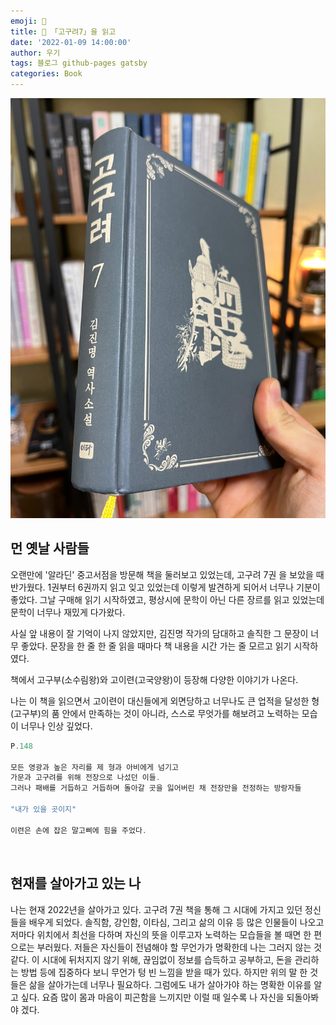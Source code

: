 ```yaml
---
emoji: 📕
title: 📕 「고구려7」을 읽고
date: '2022-01-09 14:00:00'
author: 우기
tags: 블로그 github-pages gatsby
categories: Book
---
```


![book](book.jpeg)

## 먼 옛날 사람들

오랜만에 '알라딘' 중고서점을 방문해 책을 둘러보고 있었는데, 고구려 7권 을 보았을 때 반가웠다.
1권부터 6권까지 읽고 잊고 있었는데 이렇게 발견하게 되어서 너무나 기분이 좋았다.
그날 구매해 읽기 시작하였고, 평상시에 문학이 아닌 다른 장르를 읽고 있었는데 문학이 너무나 재밌게 다가왔다.

사실 앞 내용이 잘 기억이 나지 않았지만, 김진명 작가의 담대하고 솔직한 그 문장이 너무 좋았다.
문장을 한 줄 한 줄 읽을 때마다 책 내용을 시간 가는 줄 모르고 읽기 시작하였다.

책에서 고구부(소수림왕)와 고이련(고국양왕)이 등장해 다양한 이야기가 나온다.

나는 이 책을 읽으면서 고이련이 대신들에게 외면당하고 너무나도 큰 업적을 달성한 형(고구부)의 품 안에서 만족하는 것이 아니라, 스스로 무엇가를 해보려고 노력하는 모습이 너무나 인상 깊었다.

```js
P.148

모든 영광과 높은 자리를 제 형과 아비에게 넘기고
가문과 고구려를 위해 전장으로 나섰던 이들.
그러나 패배를 거듭하고 거듭하며 돌아갈 곳을 잃어버린 채 전장만을 전정하는 방랑자들

"내가 있을 곳이지"

이련은 손에 잡은 말고삐에 힘을 주었다.

```

<br>

## 현재를 살아가고 있는 나

나는 현재 2022년을 살아가고 있다.
고구려 7권 책을 통해 그 시대에 가지고 있던 정신들을 배우게 되었다.
솔직함, 강인함, 이타심, 그리고 삶의 이유 등
많은 인물들이 나오고 저마다 위치에서 최선을 다하며 자신의 뜻을 이루고자 노력하는 모습들을 볼 때면
한 편으로는 부러웠다. 저들은 자신들이 전념해야 할 무언가가 명확한데 나는 그러지 않는 것 같다.
이 시대에 뒤처지지 않기 위해, 끊임없이 정보를 습득하고 공부하고, 돈을 관리하는 방법 등에 집중하다 보니
무언가 텅 빈 느낌을 받을 때가 있다. 하지만 위의 말 한 것들은 삶을 살아가는데 너무나 필요하다.
그럼에도 내가 살아가야 하는 명확한 이유를 알고 싶다.
요즘 많이 몸과 마음이 피곤함을 느끼지만 이럴 때 일수록 나 자신을 되돌아봐야 겠다.
